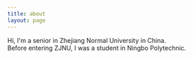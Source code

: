 ```yaml
---
title: about
layout: page
---
```


Hi,
I'm a senior in Zhejiang Normal University in China.  
Before entering ZJNU, I was a student in Ningbo Polytechnic.


